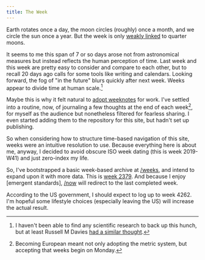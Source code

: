 ```yaml
---
title: The Week
---
```


Earth rotates once a day, the moon circles (roughly) once a month, and we circle the sun once a year. But the week is only [weakly linked](https://en.wikipedia.org/wiki/Week#History) to quarter moons.

It seems to me this span of 7 or so days arose not from astronomical measures but instead reflects the human perception of time. Last week and this week are pretty easy to consider and compare to each other, but to recall 20 days ago calls for some tools like writing and calendars. Looking forward, the fog of "in the future" blurs quickly after next week. Weeks appear to divide time at human scale.[^davies]

[^davies]: I haven't been able to find any scientific research to back up this hunch, but at least Russell M Davies [had a similar thought](http://web.archive.org/web/20110104083044/http://www.wired.co.uk/magazine/archive/2010/06/start/russell-m-davies-on-the-structure-of-time).

Maybe this is why it felt natural to [adopt weeknotes](/2016/01/18/week-146.html) for work. I've settled into a routine, now, of journaling a few thoughts at the end of each week[^iso], for myself as the audience but nonetheless filtered for fearless sharing. I even started adding them to the repository for this site, but hadn't set up publishing.

[^iso]: Becoming European meant not only adopting the metric system, but accepting that weeks begin on Monday.

So when considering how to structure time-based navigation of this site, weeks were an intuitive resolution to use. 
Because everything here is about me, anyway, I decided to avoid  obscure ISO week dating (this is week 2019-W41) and just zero-index my life.

So, I've bootstrapped a basic week-based archive at [/weeks](/weeks/), and intend to expand upon it with more data. This is [week 2379](/weeks/2379/). And because I enjoy [emergent standards], [/now](/now) will redirect to the last completed week.

According to the US government, I should expect to log up to week 4262. I'm hopeful some lifestyle choices (especially leaving the US) will increase the actual result.

